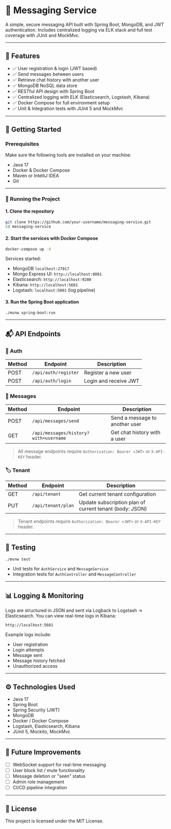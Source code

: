 # 📨 Messaging Service

A simple, secure messaging API built with Spring Boot, MongoDB, and JWT authentication. Includes centralized logging via ELK stack and full test coverage with JUnit and MockMvc.

---

## 📌 Features

- ✅ User registration & login (JWT based)
- ✅ Send messages between users
- ✅ Retrieve chat history with another user
- ✅ MongoDB NoSQL data store
- ✅ RESTful API design with Spring Boot
- ✅ Centralized logging with ELK (Elasticsearch, Logstash, Kibana)
- ✅ Docker Compose for full environment setup
- ✅ Unit & Integration tests with JUnit 5 and MockMvc

---

## 🚀 Getting Started

### Prerequisites

Make sure the following tools are installed on your machine:

- Java 17
- Docker & Docker Compose
- Maven or IntelliJ IDEA
- Git

---

### 🔧 Running the Project

#### 1. Clone the repository

```bash
git clone https://github.com/your-username/messaging-service.git
cd messaging-service
```

#### 2. Start the services with Docker Compose

```bash
docker-compose up -d
```

Services started:

- MongoDB `localhost:27017`
- Mongo Express UI: `http://localhost:8081`
- Elasticsearch: `http://localhost:9200`
- Kibana: `http://localhost:5601`
- Logstash: `localhost:5001` (log pipeline)

#### 3. Run the Spring Boot application

```bash
./mvnw spring-boot:run
```

---

## 📬 API Endpoints

### 🔐 Auth

| Method | Endpoint           | Description        |
|--------|--------------------|--------------------|
| POST   | `/api/auth/register` | Register a new user |
| POST   | `/api/auth/login`    | Login and receive JWT |

### 💬 Messages

| Method | Endpoint                     | Description                        |
|--------|------------------------------|------------------------------------|
| POST   | `/api/messages/send`         | Send a message to another user     |
| GET    | `/api/messages/history?with=username` | Get chat history with a user        |

> All message endpoints require `Authorization: Bearer <JWT>` or `X-API-KEY` header.

### 🏷️ Tenant

| Method | Endpoint           | Description                                             |
|--------|--------------------|---------------------------------------------------------|
| GET    | `/api/tenant`      | Get current tenant configuration                        |
| PUT    | `/api/tenant/plan` | Update subscription plan of current tenant (body: JSON) |

> Tenant endpoints require `Authorization: Bearer <JWT>` or `X-API-KEY` header.

---

## 🧪 Testing

```bash
./mvnw test
```

- Unit tests for `AuthService` and `MessageService`
- Integration tests for `AuthController` and `MessageController`

---

## 📊 Logging & Monitoring

Logs are structured in JSON and sent via Logback to Logstash → Elasticsearch. You can view real-time logs in Kibana:

```
http://localhost:5601
```

Example logs include:

- User registration
- Login attempts
- Message sent
- Message history fetched
- Unauthorized access

---

## ⚙️ Technologies Used

- Java 17
- Spring Boot
- Spring Security (JWT)
- MongoDB
- Docker / Docker Compose
- Logstash, Elasticsearch, Kibana
- JUnit 5, Mockito, MockMvc

---

## 📌 Future Improvements

- [ ] WebSocket support for real-time messaging
- [ ] User block list / mute functionality
- [ ] Message deletion or "seen" status
- [ ] Admin role management
- [ ] CI/CD pipeline integration

---

## 📄 License

This project is licensed under the MIT License.
